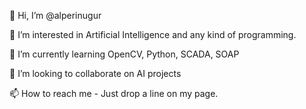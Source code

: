 👋 Hi, I’m @alperinugur

👀 I’m interested in Artificial Intelligence and any kind of programming.

🌱 I’m currently learning OpenCV, Python, SCADA, SOAP

💞️ I’m looking to collaborate on AI projects

📫 How to reach me - Just drop a line on my page.
